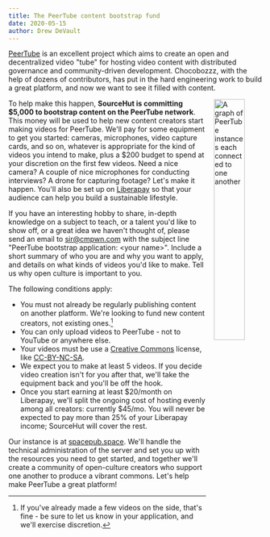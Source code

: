 ```yaml
---
title: The PeerTube content bootstrap fund
date: 2020-05-15
author: Drew DeVault
---
```


[PeerTube][peertube] is an excellent project which aims to create an open and
decentralized video "tube" for hosting video content with distributed governance
and community-driven development. Chocobozzz, with the help of dozens of
contributors, has put in the hard engineering work to build a great platform,
and now we want to see it filled with content.

[peertube]: https://joinpeertube.org/en/

<img class="inline-img"
  src="https://joinpeertube.org/img/peertube-federation-multiplicity.jpg"
  alt="A graph of PeerTube instances each connected to one another" />

<style>
  .inline-img {
    width: 35%;
    float: right;
    margin: 0 -5rem 1rem 1rem;
  }

  @media(max-width: 800px) {
    .inline-img {
      display: block;
      width: 50%;
      width: auto;
      float: none;
      margin: 0 auto;
    }
  }
</style>

To help make this happen, **SourceHut is committing $5,000 to bootstrap content
on the PeerTube network**. This money will be used to help new content creators
start making videos for PeerTube. We'll pay for some equipment to get you
started: cameras, microphones, video capture cards, and so on, whatever is
appropriate for the kind of videos you intend to make, plus a $200 budget to
spend at your discretion on the first few videos. Need a nice camera? A couple
of nice microphones for conducting interviews? A drone for capturing footage?
Let's make it happen. You'll also be set up on [Liberapay][lp] so that your
audience can help you build a sustainable lifestyle.

[lp]: https://liberapay.com/

If you have an interesting hobby to share, in-depth knowledge on a subject to
teach, or a talent you'd like to show off, or a great idea we haven't thought
of, please send an email to [sir@cmpwn.com](mailto:sir@cmpwn.com) with the
subject line "PeerTube bootstrap application: &lt;your name&gt;". Include a
short summary of who you are and why you want to apply, and details on what
kinds of videos you'd like to make. Tell us why open culture is important to
you.

The following conditions apply:

- You must not already be regularly publishing content on another platform.
  We're looking to fund new content creators, not existing ones.[^1]
- You can only upload videos to PeerTube - not to YouTube or anywhere else.
- Your videos must be use a [Creative Commons][cc] license, like
  [CC-BY-NC-SA][cc-by-nc-sa].
- We expect you to make at least 5 videos. If you decide video creation isn't
  for you after that, we'll take the equipment back and you'll be off the hook.
- Once you start earning at least $20/month on Liberapay, we'll split the
  ongoing cost of hosting evenly among all creators: currently $45/mo. You will
  never be expected to pay more than 25% of your Liberapay income; SourceHut
  will cover the rest.

[cc]: https://creativecommons.org/
[cc-by-nc-sa]: https://creativecommons.org/licenses/by-nc-sa/4.0/

[^1]: If you've already made a few videos on the side, that's fine - be sure to let us know in your application, and we'll exercise discretion.

Our instance is at [spacepub.space][spacepub]. We'll handle the technical
administration of the server and set you up with the resources you need to get
started, and together we'll create a community of open-culture creators who
support one another to produce a vibrant commons.  Let's help make PeerTube a
great platform!

[spacepub]: https://spacepub.space
